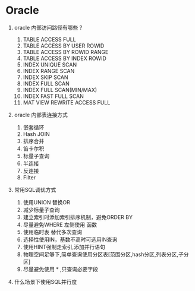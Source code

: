 # Oracle

1. oracle 内部访问路径有哪些 ?
    1. TABLE ACCESS FULL
    2. TABLE ACCESS BY USER ROWID
    3. TABLE ACCESS BY ROWID RANGE
    4. TABLE ACCESS BY INDEX ROWID
    5. INDEX UNIQUE SCAN
    6. INDEX RANGE SCAN
    7. INDEX SKIP SCAN
    8. INDEX FULL SCAN
    9. INDEX FULL SCAN(MIN/MAX)
    10. INDEX FAST FULL SCAN
    11. MAT VIEW  REWRITE ACCESS FULL 
2. oracle 内部表连接方式
    1.  嵌套循环
    2. Hash JOIN 
    3. 排序合并
    4. 笛卡尔积
    5. 标量子查询
    6. 半连接
    7. 反连接
    8. Filter

3. 常用SQL调优方式
    1. 使用UNION 替换OR
    2. 减少标量子查询
    3. 建立索引时添加索引排序机制，避免ORDER BY
    4. 尽量避免WHERE 左侧使用 函数
    5. 使用临时表 替代多次查询
    6. 选择性使用IN，基数不高时可选用IN查询
    7. 使用HINT强制走索引,添加并行语句
    8. 物理空间足够下,简单查询使用分区表[范围分区,hash分区,列表分区,子分区]
    9. 尽量避免使用 * ,只查询必要字段
4. 什么场景下使用SQL并行度